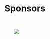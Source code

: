 # Sponsors
<img src="images/PivotalLogo.png" style="border:none; box-shadow:none; margin: 30px; background:white"/>

